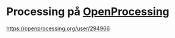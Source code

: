 # Processing på [OpenProcessing](https://openprocessing.org)

https://openprocessing.org/user/294966
